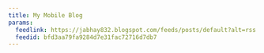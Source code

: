 ```yaml
---
title: My Mobile Blog
params:
  feedlink: https://jabhay832.blogspot.com/feeds/posts/default?alt=rss
  feedid: bfd3aa79fa9284d7e31fac72716d7db7
---
```

